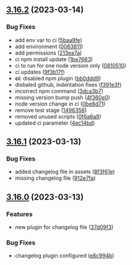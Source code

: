 ## [3.16.2](https://github.com/divas-pant/repo-test2/compare/v3.16.1...v3.16.2) (2023-03-14)


### Bug Fixes

* add env var to ci ([5baa9fe](https://github.com/divas-pant/repo-test2/commit/5baa9fed6628e744a653b3d82458042b174c60d3))
* add environment ([0063811](https://github.com/divas-pant/repo-test2/commit/0063811c884eb8f941201d0d8f2ad8a4f1d037ea))
* add permissions ([213ea7a](https://github.com/divas-pant/repo-test2/commit/213ea7a41d4c27199a49dcdd0ba8fb290c294ea8))
* ci npm install update ([1be7663](https://github.com/divas-pant/repo-test2/commit/1be766332ab4a7a05c2703409d9b6d85bce03b4e))
* ci to run for one node version only ([0810510](https://github.com/divas-pant/repo-test2/commit/0810510ef50a86d3b227feacb1b7c6f7e40c7c45))
* ci updates ([9f3b17f](https://github.com/divas-pant/repo-test2/commit/9f3b17fe65a0d7c2674d8dd486981d029a3762c1))
* **ci:** disabled npm plugin ([bb0ddd9](https://github.com/divas-pant/repo-test2/commit/bb0ddd91a910eeb485029ba36051f9d45f3e02d1))
* disbaled github, indentation fixes ([f391e3f](https://github.com/divas-pant/repo-test2/commit/f391e3fb7473486fd7b7f045d801b7a33d04dc6d))
* incorrect npm command ([3dca3b7](https://github.com/divas-pant/repo-test2/commit/3dca3b70df835862491629fd284e35adb07490af))
* missing version bump push ([4f360e0](https://github.com/divas-pant/repo-test2/commit/4f360e08cc67a99a9a8eb5fb0c5175da6ba28414))
* node version change in ci ([0be8d71](https://github.com/divas-pant/repo-test2/commit/0be8d71fdc2254609c68412142bc5b75d10dad07))
* remove test stage ([1496356](https://github.com/divas-pant/repo-test2/commit/1496356e8c9362ef65785dab2f67c1289c9ba89d))
* removed unused scripts ([0f6a6a9](https://github.com/divas-pant/repo-test2/commit/0f6a6a92445ce6504e5b6315bd0d128b43aca750))
* updated ci parameter ([4ec14bd](https://github.com/divas-pant/repo-test2/commit/4ec14bdd1d36ffa68bfd449f3bd0c476c668cae7))

## [3.16.1](https://github.com/divas-pant/repo-test2/compare/v3.16.0...v3.16.1) (2023-03-13)


### Bug Fixes

* added changelog file in assets ([8f3f61e](https://github.com/divas-pant/repo-test2/commit/8f3f61eea9d985237c473bdc5a0e223817325bf5))
* missing changelog file ([912e7fa](https://github.com/divas-pant/repo-test2/commit/912e7fa96573f3f91bd0529a8dce15fa9f11d96d))

## [3.16.0](https://github.com/divas-pant/repo-test2/compare/v3.15.0...v3.16.0) (2023-03-13)


### Features

* new plugin for changelog file ([37d09f3](https://github.com/divas-pant/repo-test2/commit/37d09f353841e8782370b13ebd05a589bef41c8e))


### Bug Fixes

* changelog plugin  configured ([e8c994b](https://github.com/divas-pant/repo-test2/commit/e8c994b1a5c753a519d2d73109da0edf515fd090))

